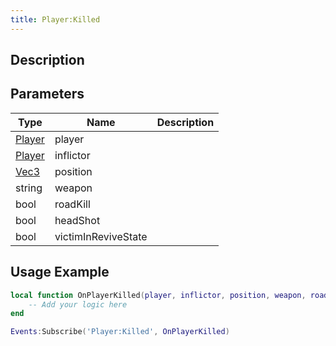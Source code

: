 ```yaml
---
title: Player:Killed
---
```

## Description

## Parameters

| Type                                  | Name                | Description |
| ------------------------------------- | ------------------- | ----------- |
| [Player](/vext/ref/server/class/player) | player              |             |
| [Player](/vext/ref/server/class/player) | inflictor           |             |
| [Vec3](/vext/ref/shared/class/vec3)     | position            |             |
| string                                | weapon              |             |
| bool                                  | roadKill            |             |
| bool                                  | headShot            |             |
| bool                                  | victimInReviveState |             |

## Usage Example

``` lua
local function OnPlayerKilled(player, inflictor, position, weapon, roadKill, headShot, victimInReviveState)
    -- Add your logic here
end

Events:Subscribe('Player:Killed', OnPlayerKilled)
```

